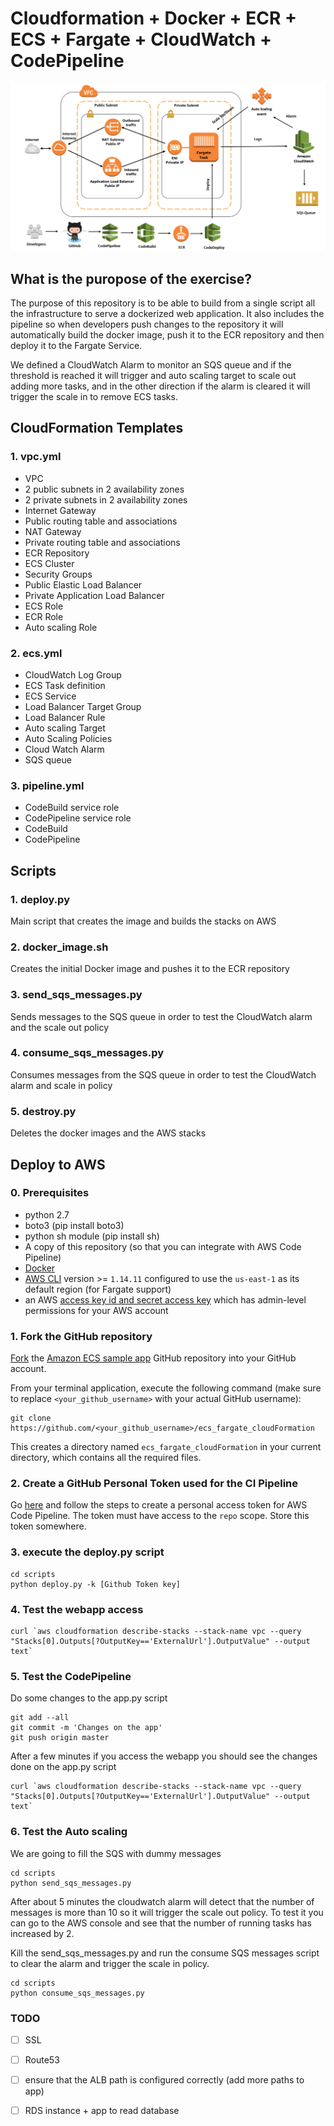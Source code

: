 # Cloudformation + Docker + ECR + ECS + Fargate + CloudWatch + CodePipeline

![meow](https://github.com/xneyder/ecs_fargate_cloudFormation/blob/master/images/diagram1.png)

## What is the puropose of the exercise?

The purpose of this repository is to be able to build from a single script all the infrastructure to serve a dockerized web application. It also includes the pipeline so when developers push changes to the repository it will automatically build the docker image, push it to the ECR repository and then deploy it to the Fargate Service.

We defined a CloudWatch Alarm to monitor an SQS queue and if the threshold is reached it will trigger and auto scaling target to scale out adding more tasks, and in the other direction if the alarm is cleared it will trigger the scale in to remove ECS tasks.

## CloudFormation Templates
### 1. vpc.yml
- VPC
- 2 public subnets in 2 availability zones
- 2 private subnets in 2 availability zones
- Internet Gateway
- Public routing table and associations
- NAT Gateway
- Private routing table and associations
- ECR Repository
- ECS Cluster
- Security Groups
- Public Elastic Load Balancer
- Private Application Load Balancer
- ECS Role
- ECR Role
- Auto scaling Role

### 2. ecs.yml
- CloudWatch Log Group
- ECS Task definition
- ECS Service
- Load Balancer Target Group
- Load Balancer Rule
- Auto scaling Target
- Auto Scaling Policies
- Cloud Watch Alarm
- SQS queue

### 3. pipeline.yml
- CodeBuild service role
- CodePipeline service role
- CodeBuild
- CodePipeline

## Scripts
### 1. deploy.py
Main script that creates the image and builds the stacks on AWS
### 2. docker_image.sh
Creates the initial Docker image and pushes it to the ECR repository
### 3. send_sqs_messages.py
Sends messages to the SQS queue in order to test the CloudWatch alarm and the scale out policy
### 4. consume_sqs_messages.py
Consumes messages from the SQS queue in order to test the CloudWatch alarm and scale in policy
### 5. destroy.py
Deletes the docker images and the AWS stacks

## Deploy to AWS
### 0. Prerequisites

- python 2.7
- boto3 (pip install boto3)
- python sh module (pip install sh)
- A copy of this repository (so that you can integrate with AWS Code Pipeline)
- [Docker](https://docs.docker.com/compose/)
- [AWS CLI](https://github.com/aws/aws-cli) version >= `1.14.11` configured to use the `us-east-1` as its default region (for Fargate support)
- an AWS [access key id and secret access key](http://docs.aws.amazon.com/general/latest/gr/managing-aws-access-keys.html) which has admin-level permissions for your AWS account

### 1. Fork the GitHub repository

[Fork](https://help.github.com/articles/fork-a-repo/) the [Amazon ECS sample
app](https://github.com/xneyder/ecs_fargate_cloudFormation) GitHub repository into
your GitHub account.

From your terminal application, execute the following command (make sure to
replace `<your_github_username>` with your actual GitHub username):

```console
git clone https://github.com/<your_github_username>/ecs_fargate_cloudFormation
```

This creates a directory named `ecs_fargate_cloudFormation` in your current
directory, which contains all the required files.

### 2. Create a GitHub Personal Token used for the CI Pipeline
Go [here](https://help.github.com/articles/creating-a-personal-access-token-for-the-command-line/)
and follow the steps to create a personal access token for AWS Code Pipeline.
The token must have access to the `repo` scope. Store this token somewhere.

### 3. execute the deploy.py script

```console
cd scripts
python deploy.py -k [Github Token key]
```

### 4. Test the webapp access

```console
curl `aws cloudformation describe-stacks --stack-name vpc --query "Stacks[0].Outputs[?OutputKey=='ExternalUrl'].OutputValue" --output text`
```

### 5. Test the CodePipeline

Do some changes to the app.py script

```console
git add --all
git commit -m 'Changes on the app'
git push origin master
```

After a few minutes if you access the webapp you should see the changes done on the app.py script

```console
curl `aws cloudformation describe-stacks --stack-name vpc --query "Stacks[0].Outputs[?OutputKey=='ExternalUrl'].OutputValue" --output text`
```

### 6. Test the Auto scaling

We are going to fill the SQS with dummy messages

```console
cd scripts
python send_sqs_messages.py
```

After about 5 minutes the cloudwatch alarm will detect that the number of messages is more than 10 so it will trigger the scale out policy. To test it you can go to the AWS console and see that the number of running tasks has increased by 2.

Kill the send_sqs_messages.py and run the consume SQS messages script to clear the alarm and trigger the scale in policy.

```console
cd scripts
python consume_sqs_messages.py
```

### TODO

- [ ] SSL
- [ ] Route53
- [ ] ensure that the ALB path is configured correctly (add more paths to app)
- [ ] RDS instance + app to read database


